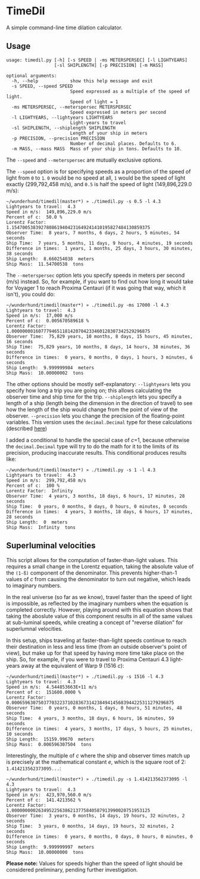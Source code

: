 # TimeDil
A simple command-line time dilation calculator. 

## Usage
```
usage: timedil.py [-h] [-s SPEED | -ms METERSPERSEC] [-l LIGHTYEARS]
                  [-sl SHIPLENGTH] [-p PRECISION] [-m MASS]

optional arguments:
  -h, --help            show this help message and exit
  -s SPEED, --speed SPEED
                        Speed expressed as a multiple of the speed of light.
                        Speed of light = 1
  -ms METERSPERSEC, --meterspersec METERSPERSEC
                        Speed expressed in meters per second
  -l LIGHTYEARS, --lightyears LIGHTYEARS
                        Light-years to travel
  -sl SHIPLENGTH, --shiplength SHIPLENGTH
                        Length of your ship in meters
  -p PRECISION, --precision PRECISION
                        Number of decimal places. Defaults to 6.
  -m MASS, --mass MASS  Mass of your ship in tons. Defaults to 10.
```

The `--speed` and `--meterspersec` are mutually exclusive options. 

The `--speed` option is for specifying speeds as a proportion of the speed of light from `0` to `1`. `0` would be no speed at all, `1` would be the speed of light exactly (299,792,458 m/s), and `0.5` is half the speed of light (149,896,229.0 m/s):
```
~/wunderhund/timedil(master*) » ./timedil.py -s 0.5 -l 4.3                              
Lightyears to travel:  4.3
Speed in m/s:  149,896,229.0 m/s
Percent of c:  50.0 %
Lorentz Factor:  1.1547005383927808619404231649241410195827484130859375
Observer Time:  8 years, 7 months, 6 days, 2 hours, 5 minutes, 54 seconds
Ship Time:  7 years, 5 months, 11 days, 9 hours, 4 minutes, 19 seconds
Difference in times:  1 years, 1 months, 25 days, 3 hours, 30 minutes, 38 seconds
Ship Length:  8.660254038  meters
Ship Mass:  11.54700538  tons
```

The `--meterspersec` option lets you specify speeds in meters per second (m/s) instead. So, for example, if you want to find out how long it would take for Voyager 1 to reach Proxima Centauri (if it was going that way, which it isn't), you could do:
```
~/wunderhund/timedil(master*) » ./timedil.py -ms 17000 -l 4.3                           
Lightyears to travel:  4.3
Speed in m/s:  17,000 m/s
Percent of c:  0.005670589618 %
Lorentz Factor:  1.0000000016077794651181420704233460128307342529296875
Observer Time:  75,829 years, 10 months, 8 days, 15 hours, 45 minutes, 16 seconds
Ship Time:  75,829 years, 10 months, 8 days, 14 hours, 38 minutes, 36 seconds
Difference in times:  0 years, 0 months, 0 days, 1 hours, 3 minutes, 6 seconds
Ship Length:  9.999999984  meters
Ship Mass:  10.00000002  tons
```

The other options should be mostly self-explanatory:
`--lightyears` lets you specify how long a trip you are going on; this allows calculating the observer time and ship time for the trip.
`--shiplength` lets you specify a length of a ship (length being the dimension in the direction of travel) to see how the length of the ship would change from the point of view of the observer.
`--precision` lets you change the precision of the floating-point variables. This version uses the `decimal.Decimal` type for these calculations (described [here](https://docs.python.org/2/library/decimal.html))

I added a conditional to handle the special case of _c_=1, because otherwise the `decimal.Decimal` type will try to do the math for it to the limits of its precision, producing inaccurate results. This conditional produces results like:
```
~/wunderhund/timedil(master*) » ./timedil.py -s 1 -l 4.3                                
Lightyears to travel:  4.3
Speed in m/s:  299,792,458 m/s
Percent of c:  100 %
Lorentz Factor:  Infinity
Observer Time:  4 years, 3 months, 18 days, 6 hours, 17 minutes, 28 seconds
Ship Time:  0 years, 0 months, 0 days, 0 hours, 0 minutes, 0 seconds
Difference in times:  4 years, 3 months, 18 days, 6 hours, 17 minutes, 28 seconds
Ship Length:  0  meters
Ship Mass:  Infinity  tons
```

## Superluminal velocities

This script allows for the computation of faster-than-light values. This requires a small change in the Lorentz equation, taking the absolute value of the `(1-ß)` component of the denominator. This prevents higher-than-1 values of _c_ from causing the denominator to turn out negative, which leads to imaginary numbers.

In the real universe (so far as we know), travel faster than the speed of light is impossible, as reflected by the imaginary numbers when the equation is completed correctly. However, playing around with this equation shows that taking the aboslute value of this component results in all of the same values at sub-luminal speeds, while creating a concept of "reverse dilation" for superlumnal velocities.

In this setup, ships traveling at faster-than-light speeds continue to reach their destination in less and less time (from an outside observer's point of view), but make up for that speed by having more time take place on the ship. So, for example, if you were to travel to Proxima Centauri 4.3 light-years away at the equivalent of Warp 9 (1516 _c_):
```
~/wunderhund/timedil(master*) » ./timedil.py -s 1516 -l 4.3                             
Lightyears to travel:  4.3
Speed in m/s:  4.544853663E+11 m/s
Percent of c:  151600.0000 %
Lorentz Factor:  0.0006596307503770322371028367314238494145683944225311279296875
Observer Time:  0 years, 0 months, 1 days, 0 hours, 51 minutes, 48 seconds
Ship Time:  4 years, 3 months, 18 days, 6 hours, 16 minutes, 59 seconds
Difference in times:  4 years, 3 months, 17 days, 5 hours, 25 minutes, 10 seconds
Ship Length:  15159.99670  meters
Ship Mass:  0.006596307504  tons
```

Interestingly, the multiple of _c_ where the ship and observer times match up is precisely at the mathematical constant _e_, which is the square root of 2: `1.414213562373095...`:
```
~/wunderhund/timedil(master*) » ./timedil.py -s 1.414213562373095 -l 4.3                
Lightyears to travel:  4.3
Speed in m/s:  423,970,560.0 m/s
Percent of c:  141.4213562 %
Lorentz Factor:  1.0000000002634952256386213775840587913990020751953125
Observer Time:  3 years, 0 months, 14 days, 19 hours, 32 minutes, 2 seconds
Ship Time:  3 years, 0 months, 14 days, 19 hours, 32 minutes, 2 seconds
Difference in times:  0 years, 0 months, 0 days, 0 hours, 0 minutes, 0 seconds
Ship Length:  9.999999997  meters
Ship Mass:  10.00000000  tons
```

**Please note:** Values for speeds higher than the speed of light should be considered preliminary, pending further investigation.
